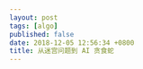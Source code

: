 ```yaml
---
layout: post
tags: [algo]
published: false
date: 2018-12-05 12:56:34 +0800
title: 从迷宫问题到 AI 贪食蛇
---
```


